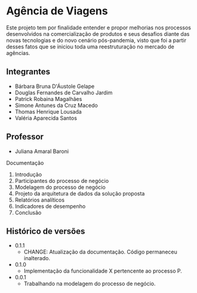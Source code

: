 # Agência de Viagens

Este projeto tem por finalidade entender e propor melhorias nos processos desenvolvidos na comercialização de produtos e seus desafios diante das novas tecnologias e do novo cenário pós-pandemia, visto que foi a partir desses fatos que se iniciou toda uma reestruturação no mercado de agências.

## Integrantes

* Bárbara Bruna D'Áustole Gelape
* Douglas Fernandes de Carvalho Jardim
* Patrick Robaina Magalhães
* Simone Antunes da Cruz Macedo
* Thomas Henrique Lousada
* Valéria Aparecida Santos

## Professor

* Juliana Amaral Baroni 

Documentação

1. Introdução
2. Participantes do processo de negócio
3. Modelagem do processo de negócio
4. Projeto da arquitetura de dados da solução proposta
5. Relatórios analíticos
6. Indicadores de desempenho
7. Conclusão

## Histórico de versões

* 0.1.1
    * CHANGE: Atualização da documentação. Código permaneceu inalterado.
* 0.1.0
    * Implementação da funcionalidade X pertencente ao processo P.
* 0.0.1
    * Trabalhando na modelagem do processo de negócio.

